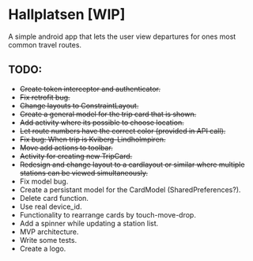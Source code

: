 # Hallplatsen [WIP]

A simple android app that lets the user view departures for ones most common travel routes.

## TODO:
- ~~Create token interceptor and authenticator.~~
- ~~Fix retrofit bug.~~
- ~~Change layouts to ConstraintLayout.~~
- ~~Create a general model for the trip card that is shown.~~
- ~~Add activity where its possible to choose location.~~
- ~~Let route numbers have the correct color (provided in API call).~~
- ~~Fix bug: When trip is Kviberg-Lindholmpiren.~~
- ~~Move add actions to toolbar.~~
- ~~Activity for creating new TripCard.~~
- ~~Redesign and change layout to a cardlayout or similar where multiple stations can be viewed simultaneously.~~
- Fix model bug.
- Create a persistant model for the CardModel (SharedPreferences?).
- Delete card function.
- Use real device_id.
- Functionality to rearrange cards by touch-move-drop.
- Add a spinner while updating a station list.
- MVP architecture.
- Write some tests.
- Create a logo.
